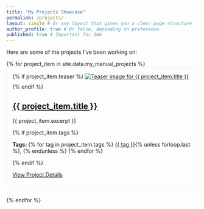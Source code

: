 ```yaml
---
title: "My Projects Showcase"
permalink: /projects/
layout: single # Or any layout that gives you a clean page structure
author_profile: true # Or false, depending on preference
published: true # Important for GHA
---
```


Here are some of the projects I've been working on:

<div class="project-list-manual">
{% for project_item in site.data.my_manual_projects %}
  <div class="project-card">
    {% if project_item.teaser %}
      <a href="{{ project_item.url | relative_url }}">
        <img src="{{ project_item.teaser | relative_url }}" alt="Teaser image for {{ project_item.title }}">
      </a>
    {% endif %}
    <h2><a href="{{ project_item.url | relative_url }}">{{ project_item.title }}</a></h2>
    <p>{{ project_item.excerpt }}</p>
    {% if project_item.tags %}
      <p class="page__meta"><strong><i class="fas fa-fw fa-tags" aria-hidden="true"></i> Tags: </strong> <span itemprop="keywords">
        {% for tag in project_item.tags %}
          <a href="#" rel="tag">{{ tag }}</a>{% unless forloop.last %}, {% endunless %}
        {% endfor %}
      </span></p>
    {% endif %}
    <p><a href="{{ project_item.url | relative_url }}" class="btn btn--inverse">View Project Details</a></p>
  </div>
{% endfor %}
</div>

<style>
/* Basic styling for the cards - you can refine this or use theme classes */
.project-list-manual .project-card {
  border: 1px solid #eee;
  padding: 15px;
  margin-bottom: 20px;
  border-radius: 5px;
}
.project-list-manual .project-card img {
  max-width: 100%;
  height: auto;
  margin-bottom: 10px;
}
</style>
